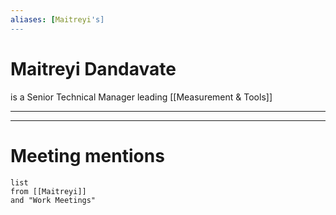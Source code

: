```yaml
---
aliases: [Maitreyi's]
---
```

# Maitreyi Dandavate
is a Senior Technical Manager
leading [[Measurement & Tools]] 

---


---
# Meeting mentions
```dataview
list
from [[Maitreyi]]
and "Work Meetings"
```